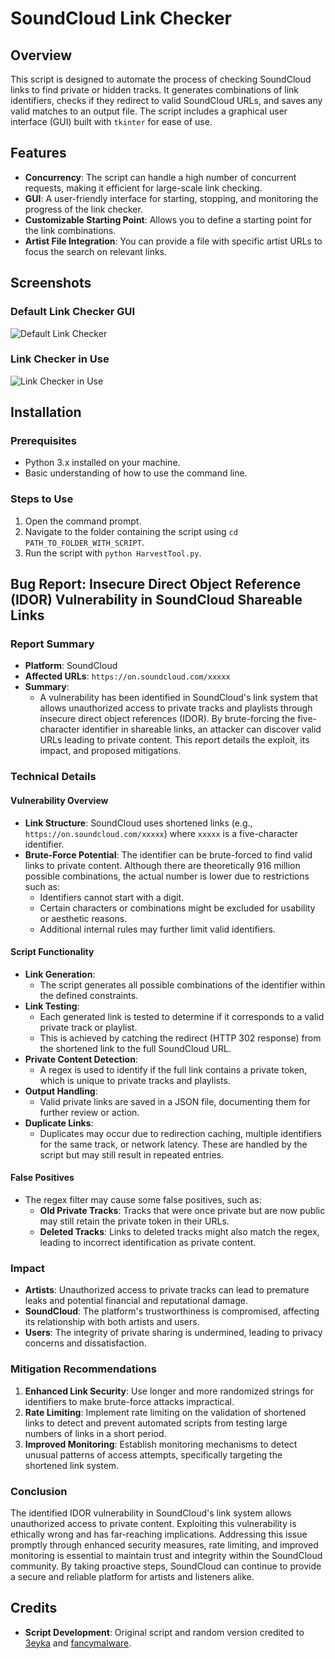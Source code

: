 # SoundCloud Link Checker

## Overview

This script is designed to automate the process of checking SoundCloud links to find private or hidden tracks. It generates combinations of link identifiers, checks if they redirect to valid SoundCloud URLs, and saves any valid matches to an output file. The script includes a graphical user interface (GUI) built with `tkinter` for ease of use.

## Features

- **Concurrency**: The script can handle a high number of concurrent requests, making it efficient for large-scale link checking.
- **GUI**: A user-friendly interface for starting, stopping, and monitoring the progress of the link checker.
- **Customizable Starting Point**: Allows you to define a starting point for the link combinations.
- **Artist File Integration**: You can provide a file with specific artist URLs to focus the search on relevant links.

## Screenshots

### Default Link Checker GUI

![Default Link Checker](https://imgur.com/aJYsfGk.png)

### Link Checker in Use

![Link Checker in Use](https://imgur.com/lKjxNGi.png)

## Installation

### Prerequisites

- Python 3.x installed on your machine.
- Basic understanding of how to use the command line.

### Steps to Use

1. Open the command prompt.
2. Navigate to the folder containing the script using `cd PATH_TO_FOLDER_WITH_SCRIPT`.
3. Run the script with `python HarvestTool.py`.

## Bug Report: Insecure Direct Object Reference (IDOR) Vulnerability in SoundCloud Shareable Links

### Report Summary

- **Platform**: SoundCloud
- **Affected URLs**: `https://on.soundcloud.com/xxxxx`
- **Summary**: 
  - A vulnerability has been identified in SoundCloud's link system that allows unauthorized access to private tracks and playlists through insecure direct object references (IDOR). By brute-forcing the five-character identifier in shareable links, an attacker can discover valid URLs leading to private content. This report details the exploit, its impact, and proposed mitigations.

### Technical Details

#### Vulnerability Overview

- **Link Structure**: SoundCloud uses shortened links (e.g., `https://on.soundcloud.com/xxxxx`) where `xxxxx` is a five-character identifier.
- **Brute-Force Potential**: The identifier can be brute-forced to find valid links to private content. Although there are theoretically 916 million possible combinations, the actual number is lower due to restrictions such as:
  - Identifiers cannot start with a digit.
  - Certain characters or combinations might be excluded for usability or aesthetic reasons.
  - Additional internal rules may further limit valid identifiers.

#### Script Functionality

- **Link Generation**: 
  - The script generates all possible combinations of the identifier within the defined constraints.
- **Link Testing**:
  - Each generated link is tested to determine if it corresponds to a valid private track or playlist.
  - This is achieved by catching the redirect (HTTP 302 response) from the shortened link to the full SoundCloud URL.
- **Private Content Detection**:
  - A regex is used to identify if the full link contains a private token, which is unique to private tracks and playlists.
- **Output Handling**:
  - Valid private links are saved in a JSON file, documenting them for further review or action.
- **Duplicate Links**:
  - Duplicates may occur due to redirection caching, multiple identifiers for the same track, or network latency. These are handled by the script but may still result in repeated entries.

#### False Positives

- The regex filter may cause some false positives, such as:
  - **Old Private Tracks**: Tracks that were once private but are now public may still retain the private token in their URLs.
  - **Deleted Tracks**: Links to deleted tracks might also match the regex, leading to incorrect identification as private content.

### Impact

- **Artists**: Unauthorized access to private tracks can lead to premature leaks and potential financial and reputational damage.
- **SoundCloud**: The platform's trustworthiness is compromised, affecting its relationship with both artists and users.
- **Users**: The integrity of private sharing is undermined, leading to privacy concerns and dissatisfaction.

### Mitigation Recommendations

1. **Enhanced Link Security**: Use longer and more randomized strings for identifiers to make brute-force attacks impractical.
2. **Rate Limiting**: Implement rate limiting on the validation of shortened links to detect and prevent automated scripts from testing large numbers of links in a short period.
3. **Improved Monitoring**: Establish monitoring mechanisms to detect unusual patterns of access attempts, specifically targeting the shortened link system.

### Conclusion

The identified IDOR vulnerability in SoundCloud's link system allows unauthorized access to private content. Exploiting this vulnerability is ethically wrong and has far-reaching implications. Addressing this issue promptly through enhanced security measures, rate limiting, and improved monitoring is essential to maintain trust and integrity within the SoundCloud community. By taking proactive steps, SoundCloud can continue to provide a secure and reliable platform for artists and listeners alike.

## Credits

- **Script Development**: Original script and random version credited to [3eyka](https://github.com/3eyka/sound-cloudripper) and [fancymalware](https://github.com/fancymalware/soundcloud-ripper).
